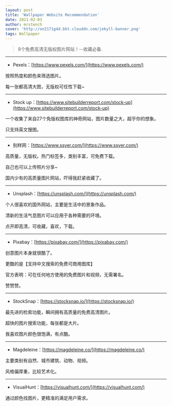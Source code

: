 ```yaml
---
layout: post
title: 'Wallpaper Website Recommendation'
date: 2021-02-03
author: mrstench
cover: 'http://on2171g4d.bkt.clouddn.com/jekyll-banner.png'
tags: Wallpaper
---
```


> 8个免费高清无版权图片网站！--收藏必备.

***
* Pexels：[https://www.pexels.com/](https://www.pexels.com/)

按照热度和颜色来筛选图片。

每一张都高清大图，无版权可任性下载~

***
* Stock up：[https://www.sitebuilderreport.com/stock-up](https://www.sitebuilderreport.com/stock-up)

一个收集了来自27个免版权图库的神奇网站，图片数量之大，超乎你的想象。

只支持英文搜图。

***
* 别样网：[https://www.ssyer.com/](https://www.ssyer.com/)

高质量，无版权。热门标签多，类别丰富，可免费下载。

自己也可以上传照片分享~

国内少有的高质量图片网站，吓得我赶紧收藏了。

***
* Unsplash：[https://unsplash.com/](https://unsplash.com/)

个人很喜欢的国外网站，主要是生活中的景象作品。

清新的生活气息图片可以应用于各种需要的环境。

点开即高清，可收藏，喜欢，下载。

***
* Pixabay：[https://pixabay.com/](https://pixabay.com/)

创意图片本身就很酷了。

更酷的是【支持中文搜索的免费可商用图库】

官方表明：可在任何地方使用的免费图片和视频，无需署名。

赞赞赞。

***
* StockSnap：[https://stocksnap.io/](https://stocksnap.io/)

最先进的检索功能，瞬间拥有高质量的免费高清图片。

超快的图片搜索功能，每张都是大片。

我喜欢图片颜色很饱满，有点酷。

***
* Magdeleine：[https://magdeleine.co/](https://magdeleine.co/)

主要类别有自然、城市建筑、动物、视频。

风格偏厚重，比较艺术化。

***
* VisualHunt：[https://visualhunt.com/](https://visualhunt.com/)

通过颜色找图片，更精准的满足用户需求。
